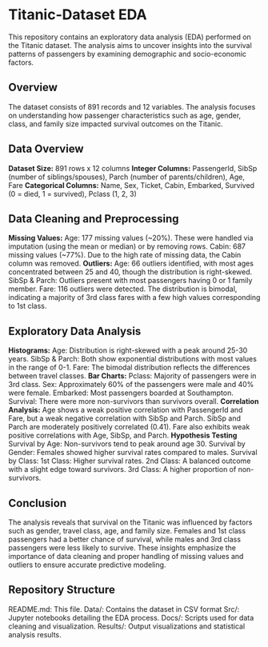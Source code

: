 # Titanic-Dataset EDA

This repository contains an exploratory data analysis (EDA) performed on the Titanic dataset. The analysis aims to uncover insights into the survival patterns of passengers by examining demographic and socio-economic factors.

## Overview
The dataset consists of 891 records and 12 variables. The analysis focuses on understanding how passenger characteristics such as age, gender, class, and family size impacted survival outcomes on the Titanic.

## Data Overview
**Dataset Size:** 891 rows x 12 columns
**Integer Columns:** PassengerId, SibSp (number of siblings/spouses), Parch (number of parents/children), Age, Fare
**Categorical Columns:** Name, Sex, Ticket, Cabin, Embarked, Survived (0 = died, 1 = survived), Pclass (1, 2, 3)

## Data Cleaning and Preprocessing
**Missing Values:**
Age: 177 missing values (~20%). These were handled via imputation (using the mean or median) or by removing rows.
Cabin: 687 missing values (~77%). Due to the high rate of missing data, the Cabin column was removed.
**Outliers:**
Age: 66 outliers identified, with most ages concentrated between 25 and 40, though the distribution is right-skewed.
SibSp & Parch: Outliers present with most passengers having 0 or 1 family member.
Fare: 116 outliers were detected. The distribution is bimodal, indicating a majority of 3rd class fares with a few high values corresponding to 1st class.

## Exploratory Data Analysis
**Histograms:**
Age: Distribution is right-skewed with a peak around 25-30 years.
SibSp & Parch: Both show exponential distributions with most values in the range of 0-1.
Fare: The bimodal distribution reflects the differences between travel classes.
**Bar Charts:**
Pclass: Majority of passengers were in 3rd class.
Sex: Approximately 60% of the passengers were male and 40% were female.
Embarked: Most passengers boarded at Southampton.
Survival: There were more non-survivors than survivors overall.
**Correlation Analysis:**
Age shows a weak positive correlation with PassengerId and Fare, but a weak negative correlation with SibSp and Parch.
SibSp and Parch are moderately positively correlated (0.41).
Fare also exhibits weak positive correlations with Age, SibSp, and Parch.
**Hypothesis Testing**
Survival by Age: Non-survivors tend to peak around age 30.
Survival by Gender: Females showed higher survival rates compared to males.
Survival by Class:
1st Class: Higher survival rates.
2nd Class: A balanced outcome with a slight edge toward survivors.
3rd Class: A higher proportion of non-survivors.
## Conclusion
The analysis reveals that survival on the Titanic was influenced by factors such as gender, travel class, age, and family size. Females and 1st class passengers had a better chance of survival, while males and 3rd class passengers were less likely to survive. These insights emphasize the importance of data cleaning and proper handling of missing values and outliers to ensure accurate predictive modeling.

## Repository Structure
README.md: This file.
Data/: Contains the dataset in CSV format
Src/: Jupyter notebooks detailing the EDA process.
Docs/: Scripts used for data cleaning and visualization.
Results/: Output visualizations and statistical analysis results.
